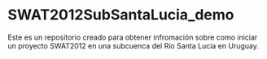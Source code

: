 # SWAT2012SubSantaLucia_demo
Este es un repositorio creado para obtener infromación sobre como iniciar un proyecto SWAT2012 en una subcuenca del Río Santa Lucia en Uruguay.
